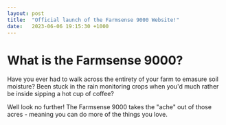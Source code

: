 ```yaml
---
layout: post
title:  "Official launch of the Farmsense 9000 Website!"
date:   2023-06-06 19:15:30 +1000
---
```

# What is the Farmsense 9000?
Have you ever had to walk across the entirety of your farm to emasure soil moisture? Been stuck in the rain monitoring crops when you'd much rather be inside sipping a hot cup of coffee?

Well look no further! The Farmsense 9000 takes the "ache" out of those acres - meaning you can do more of the things you love.